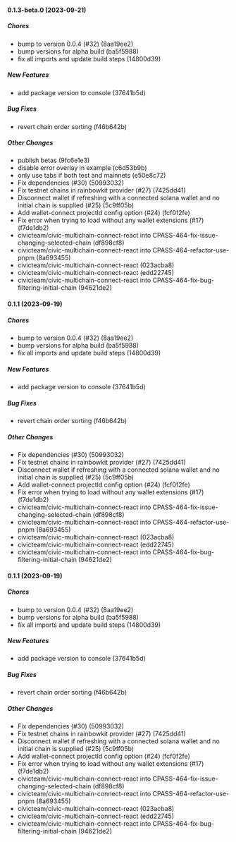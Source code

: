 #### 0.1.3-beta.0 (2023-09-21)

##### Chores

*  bump to version 0.0.4 (#32) (8aa19ee2)
*  bump versions for alpha build (ba5f5988)
*  fix all imports and update build steps (14800d39)

##### New Features

*  add package version to console (37641b5d)

##### Bug Fixes

*  revert chain order sorting (f46b642b)

##### Other Changes

*  publish betas (9fc6e1e3)
*  disable error overlay in example (c6d53b9b)
*  only use tabs if both test and mainnets (e50e8c72)
*  Fix dependencies (#30) (50993032)
*  Fix testnet chains in rainbowkit provider (#27) (7425dd41)
*  Disconnect wallet if refreshing with a connected solana wallet and no initial chain is supplied (#25) (5c9ff05b)
*  Add wallet-connect projectId config option (#24) (fcf0f2fe)
*  Fix error when trying to load without any wallet extensions (#17) (f7de1db2)
* civicteam/civic-multichain-connect-react into CPASS-464-fix-issue-changing-selected-chain (df898cf8)
* civicteam/civic-multichain-connect-react into CPASS-464-refactor-use-pnpm (8a693455)
* civicteam/civic-multichain-connect-react (023acba8)
* civicteam/civic-multichain-connect-react (edd22745)
* civicteam/civic-multichain-connect-react into CPASS-464-fix-bug-filtering-initial-chain (94621de2)

#### 0.1.1 (2023-09-19)

##### Chores

*  bump to version 0.0.4 (#32) (8aa19ee2)
*  bump versions for alpha build (ba5f5988)
*  fix all imports and update build steps (14800d39)

##### New Features

*  add package version to console (37641b5d)

##### Bug Fixes

*  revert chain order sorting (f46b642b)

##### Other Changes

*  Fix dependencies (#30) (50993032)
*  Fix testnet chains in rainbowkit provider (#27) (7425dd41)
*  Disconnect wallet if refreshing with a connected solana wallet and no initial chain is supplied (#25) (5c9ff05b)
*  Add wallet-connect projectId config option (#24) (fcf0f2fe)
*  Fix error when trying to load without any wallet extensions (#17) (f7de1db2)
* civicteam/civic-multichain-connect-react into CPASS-464-fix-issue-changing-selected-chain (df898cf8)
* civicteam/civic-multichain-connect-react into CPASS-464-refactor-use-pnpm (8a693455)
* civicteam/civic-multichain-connect-react (023acba8)
* civicteam/civic-multichain-connect-react (edd22745)
* civicteam/civic-multichain-connect-react into CPASS-464-fix-bug-filtering-initial-chain (94621de2)

#### 0.1.1 (2023-09-19)

##### Chores

*  bump to version 0.0.4 (#32) (8aa19ee2)
*  bump versions for alpha build (ba5f5988)
*  fix all imports and update build steps (14800d39)

##### New Features

*  add package version to console (37641b5d)

##### Bug Fixes

*  revert chain order sorting (f46b642b)

##### Other Changes

*  Fix dependencies (#30) (50993032)
*  Fix testnet chains in rainbowkit provider (#27) (7425dd41)
*  Disconnect wallet if refreshing with a connected solana wallet and no initial chain is supplied (#25) (5c9ff05b)
*  Add wallet-connect projectId config option (#24) (fcf0f2fe)
*  Fix error when trying to load without any wallet extensions (#17) (f7de1db2)
* civicteam/civic-multichain-connect-react into CPASS-464-fix-issue-changing-selected-chain (df898cf8)
* civicteam/civic-multichain-connect-react into CPASS-464-refactor-use-pnpm (8a693455)
* civicteam/civic-multichain-connect-react (023acba8)
* civicteam/civic-multichain-connect-react (edd22745)
* civicteam/civic-multichain-connect-react into CPASS-464-fix-bug-filtering-initial-chain (94621de2)
